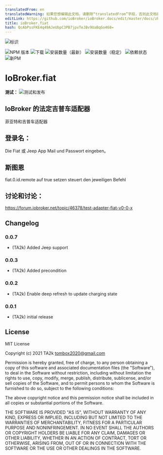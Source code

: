 ```yaml
---
translatedFrom: en
translatedWarning: 如果您想编辑此文档，请删除“translatedFrom”字段，否则此文档将再次自动翻译
editLink: https://github.com/ioBroker/ioBroker.docs/edit/master/docs/zh-cn/adapterref/iobroker.fiat/README.md
title: ioBroker.fiat
hash: QcAbPssFKE4q49AJeUbpC3PB7jpvTeJBv9UaBqGo468=
---
```

![标识](../../../en/adapterref/iobroker.fiat/admin/fiat.png)

![NPM 版本](https://img.shields.io/npm/v/iobroker.fiat.svg)
![下载](https://img.shields.io/npm/dm/iobroker.fiat.svg)
![安装数量（最新）](https://iobroker.live/badges/fiat-installed.svg)
![安装数量（稳定）](https://iobroker.live/badges/fiat-stable.svg)
![依赖状态](https://img.shields.io/david/TA2k/iobroker.fiat.svg)
![新PM](https://nodei.co/npm/iobroker.fiat.png?downloads=true)

# IoBroker.fiat
**测试：** ![测试和发布](https://github.com/TA2k/ioBroker.fiat/workflows/Test%20and%20Release/badge.svg)

## IoBroker 的法定吉普车适配器
菲亚特和吉普车适配器

## 登录名：
Die Fiat 或 Jeep App Mail und Passwort eingeben。

## 斯图恩
fiat.0.id.remote auf true setzen steuert den jeweiligen Befehl

## 讨论和讨论：
https://forum.iobroker.net/topic/46378/test-adapter-fiat-v0-0-x

## Changelog

### 0.0.7
* (TA2k) Added Jeep support
  
### 0.0.3
* (TA2k) Added precondition
### 0.0.2
* (TA2k) Enable deep refresh to update charging state
### 0.0.1
* (TA2k) initial release

## License
MIT License

Copyright (c) 2021 TA2k <tombox2020@gmail.com>

Permission is hereby granted, free of charge, to any person obtaining a copy
of this software and associated documentation files (the "Software"), to deal
in the Software without restriction, including without limitation the rights
to use, copy, modify, merge, publish, distribute, sublicense, and/or sell
copies of the Software, and to permit persons to whom the Software is
furnished to do so, subject to the following conditions:

The above copyright notice and this permission notice shall be included in all
copies or substantial portions of the Software.

THE SOFTWARE IS PROVIDED "AS IS", WITHOUT WARRANTY OF ANY KIND, EXPRESS OR
IMPLIED, INCLUDING BUT NOT LIMITED TO THE WARRANTIES OF MERCHANTABILITY,
FITNESS FOR A PARTICULAR PURPOSE AND NONINFRINGEMENT. IN NO EVENT SHALL THE
AUTHORS OR COPYRIGHT HOLDERS BE LIABLE FOR ANY CLAIM, DAMAGES OR OTHER
LIABILITY, WHETHER IN AN ACTION OF CONTRACT, TORT OR OTHERWISE, ARISING FROM,
OUT OF OR IN CONNECTION WITH THE SOFTWARE OR THE USE OR OTHER DEALINGS IN THE
SOFTWARE.